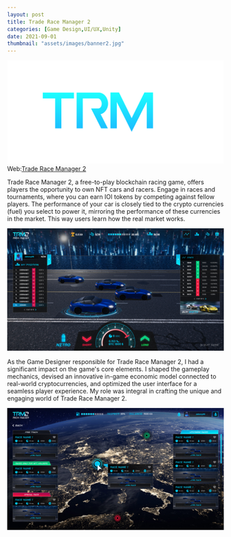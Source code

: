 ```yaml
---
layout: post
title: Trade Race Manager 2
categories: [Game Design,UI/UX,Unity]
date: 2021-09-01
thumbnail: "assets/images/banner2.jpg"
---
```


![alt](https://github.com/GalloSamuel/portfolio/blob/main/assets/images/Frame_2.png?raw=true)
Web:[Trade Race Manager 2](https://traderacemanager.com/)

Trade Race Manager 2, a free-to-play blockchain racing game, offers players the opportunity to own NFT cars and racers. Engage in races and tournaments, where you can earn IOI tokens by competing against fellow players. The performance of your car is closely tied to the crypto currencies (fuel) you select to power it, mirroring the performance of these currencies in the market. This way users learn how the real market works.

![alt](https://github.com/GalloSamuel/portfolio/blob/main/assets/images/Frame%2025.png?raw=true)

As the Game Designer responsible for Trade Race Manager 2, I had a significant impact on the game's core elements. I shaped the gameplay mechanics, devised an innovative in-game economic model connected to real-world cryptocurrencies, and optimized the user interface for a seamless player experience. My role was integral in crafting the unique and engaging world of Trade Race Manager 2.

![alt](https://github.com/GalloSamuel/portfolio/blob/main/assets/images/news3.jpg?raw=true)


